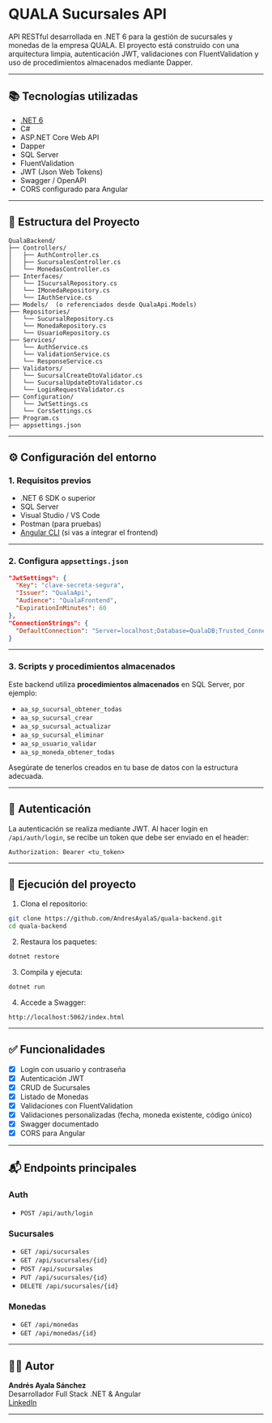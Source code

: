 
# QUALA Sucursales API

API RESTful desarrollada en .NET 6 para la gestión de sucursales y monedas de la empresa QUALA. El proyecto está construido con una arquitectura limpia, autenticación JWT, validaciones con FluentValidation y uso de procedimientos almacenados mediante Dapper.

---

## 📚 Tecnologías utilizadas

- [.NET 6](https://dotnet.microsoft.com/en-us/)
- C#
- ASP.NET Core Web API
- Dapper
- SQL Server
- FluentValidation
- JWT (Json Web Tokens)
- Swagger / OpenAPI
- CORS configurado para Angular

---

## 📁 Estructura del Proyecto

```
QualaBackend/
├── Controllers/
│   ├── AuthController.cs
│   ├── SucursalesController.cs
│   └── MonedasController.cs
├── Interfaces/
│   └── ISucursalRepository.cs
│   └── IMonedaRepository.cs
│   └── IAuthService.cs
├── Models/  (o referenciados desde QualaApi.Models)
├── Repositories/
│   └── SucursalRepository.cs
│   └── MonedaRepository.cs
│   └── UsuarioRepository.cs
├── Services/
│   └── AuthService.cs
│   └── ValidationService.cs
│   └── ResponseService.cs
├── Validators/
│   └── SucursalCreateDtoValidator.cs
│   └── SucursalUpdateDtoValidator.cs
│   └── LoginRequestValidator.cs
├── Configuration/
│   └── JwtSettings.cs
│   └── CorsSettings.cs
├── Program.cs
├── appsettings.json
```

---

## ⚙️ Configuración del entorno

### 1. Requisitos previos

- .NET 6 SDK o superior
- SQL Server
- Visual Studio / VS Code
- Postman (para pruebas)
- [Angular CLI](https://angular.io/cli) (si vas a integrar el frontend)

---

### 2. Configura `appsettings.json`

```json
"JwtSettings": {
  "Key": "clave-secreta-segura",
  "Issuer": "QualaApi",
  "Audience": "QualaFrontend",
  "ExpirationInMinutes": 60
},
"ConnectionStrings": {
  "DefaultConnection": "Server=localhost;Database=QualaDB;Trusted_Connection=True;MultipleActiveResultSets=true"
}
```

---

### 3. Scripts y procedimientos almacenados

Este backend utiliza **procedimientos almacenados** en SQL Server, por ejemplo:

- `aa_sp_sucursal_obtener_todas`
- `aa_sp_sucursal_crear`
- `aa_sp_sucursal_actualizar`
- `aa_sp_sucursal_eliminar`
- `aa_sp_usuario_validar`
- `aa_sp_moneda_obtener_todas`

Asegúrate de tenerlos creados en tu base de datos con la estructura adecuada.

---

## 🔐 Autenticación

La autenticación se realiza mediante JWT. Al hacer login en `/api/auth/login`, se recibe un token que debe ser enviado en el header:

```
Authorization: Bearer <tu_token>
```

---

## 🚀 Ejecución del proyecto

1. Clona el repositorio:
```bash
git clone https://github.com/AndresAyalaS/quala-backend.git
cd quala-backend
```

2. Restaura los paquetes:
```bash
dotnet restore
```

3. Compila y ejecuta:
```bash
dotnet run
```

4. Accede a Swagger:
```
http://localhost:5062/index.html
```

---

## ✅ Funcionalidades

- [x] Login con usuario y contraseña
- [x] Autenticación JWT
- [x] CRUD de Sucursales
- [x] Listado de Monedas
- [x] Validaciones con FluentValidation
- [x] Validaciones personalizadas (fecha, moneda existente, código único)
- [x] Swagger documentado
- [x] CORS para Angular

---

## 📬 Endpoints principales

### Auth
- `POST /api/auth/login`

### Sucursales
- `GET /api/sucursales`
- `GET /api/sucursales/{id}`
- `POST /api/sucursales`
- `PUT /api/sucursales/{id}`
- `DELETE /api/sucursales/{id}`

### Monedas
- `GET /api/monedas`
- `GET /api/monedas/{id}`

---


## 🧑‍💻 Autor

**Andrés Ayala Sánchez**  
Desarrollador Full Stack .NET & Angular  
[LinkedIn](https://www.linkedin.com/in/andres-ayala-sanchez/) 


---
